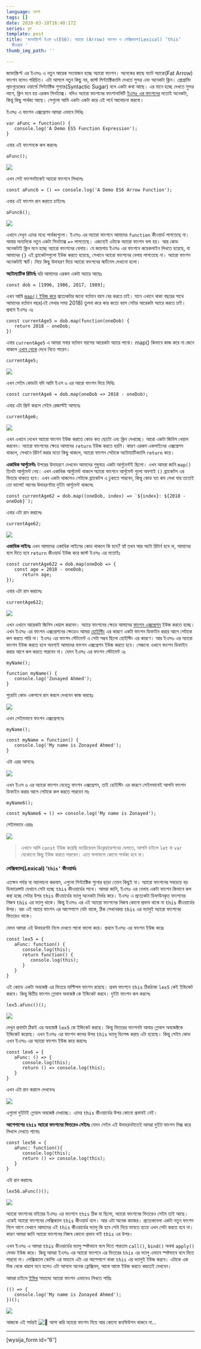 ```yaml
---
language: বাংলা
tags: []
date: 2020-03-10T16:40:17Z
series: ব্লগ
template: post
title: 'জাভাস্ক্রিপ্ট ইএস ৬(ES6): অ্যারো (Arrow) ফাংশন ও লেক্সিক্যাল(Lexical) ‘this’
  কীওয়ার্ড '
thumb_img_path: ''

---
```

জাভাস্ক্রিপ্ট এর ইএস৬ এ নতুন আরেক সংযোজন হচ্ছে অ্যারো ফাংশন। অনেকের কাছে ফ্যাট অ্যারো(Fat Arrow) ফাংশন বলেও পরিচিত। এটা আসলে নতুন কিছু নয়, জাস্ট সিন্ট্যাক্টিক্যালি দেখতে সুন্দর এবং অনেকটা ক্লিন। প্রোগ্রামিং ল্যাংগুয়েজের ওয়ার্ল্ডে সিন্ট্যাক্টিক শুগ্যার(Syntactic Sugar) বলে একটা কথা আছে। এর মানে হচ্ছে দেখতে সুন্দর লাগে, ক্লিন মনে হয় এরকম সিনট্যাক্স। যদিও অ্যারো ফাংশনের ফাংশানালিটি [ইএস৫ এর ফাংশনের](https://with.zonayed.me/%e0%a6%ac%e0%a7%8d%e0%a6%b2%e0%a6%97/%e0%a6%9c%e0%a6%be%e0%a6%ad%e0%a6%be%e0%a6%b8%e0%a7%8d%e0%a6%95%e0%a7%8d%e0%a6%b0%e0%a6%bf%e0%a6%aa%e0%a7%8d%e0%a6%9f%e0%a6%83-%e0%a6%ab%e0%a6%be%e0%a6%82%e0%a6%b6%e0%a6%a8-%e0%a6%a8%e0%a6%bf%e0%a7%9f/) মতোই অনেকটা, কিন্তু কিছু পার্থক্য আছে। সেগুলো আমি একটা একটা করে এই পর্বে আলোচনা করবো।

ইএস৫ এ ফাংশন এক্সপ্রেশন আমরা এভাবে লিখিঃ

    var aFunc = function() {
       console.log('A Demo ES5 Function Expression');
    }

এবার এই ফাংশনকে কল করলেঃ

    aFunc();

![](https://cdn-images-1.medium.com/max/800/1*Gur52SEDmEAOJELiS6W63w.png)

এখন সেই ফাংশনটাকেই অ্যারো ফাংশনে লিখলেঃ

    const aFunc6 = () => console.log('A Demo ES6 Arrow Function');

এবার এই ফাংশন রান করাতে চাইলেঃ

    aFunc6();

![](https://cdn-images-1.medium.com/max/800/1*-MWCIOSpC2uC4azsSrzgwQ.png)

এখানে দেখুন এদের মধ্যে পার্থক্যগুলো। ইএস৬ এর অ্যারো ফাংশনে আমাদের `function` কীওয়ার্ড লাগতেছে না। আবার অন্যদিকে নতুন একটা সিনট্যাক্স `=>` লাগতেছে। এজন্যেই এটাকে অ্যারো ফাংশন বলা হয়। আর কোড অনেকটাই ক্লিন মনে হচ্ছে অ্যারো ফাংশনের বেলায়। যে জায়গায় ইএস৫ এর ফাংশনে কয়েকলাইন লিখতে হয়েছে, বা আমাদের `{}` এই ব্র্যাকেটসগুলো ইউজ করতে হয়েছে, সেখানে অ্যারো ফাংশনের বেলায় লাগতেছে না। অ্যারো ফাংশন অনেকটাই স্মার্ট। নিচে কিছু উদাহরণ দিয়ে অ্যারো ফাংশনের স্মার্টনেস দেখানো হলো।

**অটোম্যাটিক রিটার্নঃ** ধরি আমাদের এরকম একটা অ্যারে আছেঃ

    const dob = [1996, 1986, 2017, 1989];

এখন আমি [`map()` ইউজ করে](https://with.zonayed.me/bn/%E0%A6%AC%E0%A7%8D%E0%A6%B2%E0%A6%97/%E0%A6%A8%E0%A6%BF%E0%A6%A4%E0%A7%8D%E0%A6%AF%E0%A6%A6%E0%A6%BF%E0%A6%A8%E0%A7%87%E0%A6%B0-%E0%A6%9C%E0%A6%BE%E0%A6%AD%E0%A6%BE%E0%A6%B8%E0%A7%8D%E0%A6%95%E0%A7%8D%E0%A6%B0%E0%A6%BF%E0%A6%AA-2/) প্রত্যেকটার জন্যে বর্তমান বয়স বের করতে চাই। মানে এখানে থাকা বছরের সাথে আমাদের বর্তমান বছর(এই লেখার সময় 2018) তুলনা করে কার কতো বয়স সেটার আরেকটা অ্যারে করতে চাই। প্রথমে ইএস৫ এঃ

    const currentAge5 = dob.map(function(oneDob) {  
       return 2018 - oneDob;
    })

এবার `currentAge5` এ আমরা সবার বর্তমান বয়সের আরেকটা অ্যারে পাবো। map() কিভাবে কাজ করে না জেনে থাকলে [এখান থেকে](https://with.zonayed.me/bn/%E0%A6%AC%E0%A7%8D%E0%A6%B2%E0%A6%97/%E0%A6%A8%E0%A6%BF%E0%A6%A4%E0%A7%8D%E0%A6%AF%E0%A6%A6%E0%A6%BF%E0%A6%A8%E0%A7%87%E0%A6%B0-%E0%A6%9C%E0%A6%BE%E0%A6%AD%E0%A6%BE%E0%A6%B8%E0%A7%8D%E0%A6%95%E0%A7%8D%E0%A6%B0%E0%A6%BF%E0%A6%AA-2/) দেখে নিতে পারেন।

    currentAge5;

![](https://cdn-images-1.medium.com/max/800/1*QUOgTgqvykx9APVbt0-L6g.png)

এখন সেইম কোডটা যদি আমি ইএস ৬ এর আরো ফাংশন দিয়ে লিখিঃ

    const currentAge6 = dob.map(oneDob => 2018 - oneDob);

এবার এটা প্রিন্ট করলে সেইম রেজাল্টই আসবেঃ

    currentAge6;

![](https://cdn-images-1.medium.com/max/800/1*9sSvRMEVGc6Sik9LCM76aQ.png)

এখন এখানে দেখেন অ্যারো ফাংশন ইউজ করাতে কোড কত ছোটো এবং ক্লিন দেখাচ্ছে। আরো একটা জিনিস খেয়াল করবেন। অ্যারো ফাংশনের ক্ষেত্রে আমাদের `return` ইউজ করতে হয়নি। কারণ এরকম একলাইনের এক্সপ্রেশন থাকলে, সেখানে রিটার্ণ করার মতো কিছু থাকলে, অ্যারো ফাংশন সেটাকে অটোম্যাটিক্যালি `return` করে।

**একাধিক আর্গুমেন্টঃ** উপরের উদাহরণে দেখবেন আমাদের শুধুমাত্র একটা আর্গুমেন্টই ছিলো। এখন আমরা জানি `map()` তিনটা আর্গুমেন্ট নেয়। এখন একাধিক আর্গুমেন্ট থাকলে অ্যারো ফাংশনে আর্গুমেন্ট গুলো অবশ্যই `()` ব্র্যাকেটস এর ভিতরে থাকতে হবে। এখন একটা থাকলেও সেটাকে ব্র্যাকেটস এ ঢুকাতে পারবেন, কিন্তু কোড যত কম লেখা যায় ততোই তো ভালো! আগের উদাহরণটায় দুইটা আর্গুমেন্ট থাকলেঃ

    const currentAge62 = dob.map((oneDob, index) => `${index}: ${2018 - oneDob}`);

এবার এটা রান করালেঃ

    currentAge62;

![](https://cdn-images-1.medium.com/max/800/1*0bmo9rF_AfDKBIRyvALE5Q.png)

**একাধিক লাইনঃ** এখন আমাদের একাধিক লাইনের কোড থাকলে কি হবে? হ্যাঁ তখন আর অটো রিটার্ন হবে না, আমাদের বলে দিতে হবে `return` কীওয়ার্ড ইউজ করে জাস্ট ইএস৫ এর মতোইঃ

    const currentAge622 = dob.map(oneDob => {
       const age = 2018 - oneDob;
          return age;
    });

এবার এটা রান করালেঃ

    currentAge622;

![](https://cdn-images-1.medium.com/max/800/1*mPhviavifEkyQg1HmHJAEQ.png)

এখন এখানে আরেকটা জিনিস খেয়াল করবেন। অ্যারে ফাংশনের ক্ষেত্রে আমাদের [ফাংশন এক্সপ্রেশন](https://with.zonayed.me/%e0%a6%ac%e0%a7%8d%e0%a6%b2%e0%a6%97/%e0%a6%9c%e0%a6%be%e0%a6%ad%e0%a6%be%e0%a6%b8%e0%a7%8d%e0%a6%95%e0%a7%8d%e0%a6%b0%e0%a6%bf%e0%a6%aa%e0%a7%8d%e0%a6%9f%e0%a6%83-%e0%a6%b8%e0%a7%8d%e0%a6%9f%e0%a7%8d%e0%a6%af%e0%a6%be%e0%a6%9f%e0%a6%ae/) ইউজ করতে হচ্ছে। এখন ইএস৫ এর ফাংশন এক্সপ্রেশনের ক্ষেত্রেও আমরা [হোইস্টিং](https://js.zonayed.me/js-basic/290) এর কারণে একটা ফাংশন ডিফাইন করার আগে সেটাকে কল করতে পারি না। ইএস৫ এর ফাংশন স্টেটমেন্ট এ সেটা সম্ভব ছিলো হোইস্টিং এর কারণে। আর ইএস৬ এর অ্যারো ফাংশন ইউজ করতে হলে অবশ্যই আমাদের ফাংশন এক্সপ্রেশন ইউজ করতে হবে। সেজন্যে এখানে ফাংশন ডিফাইন করার আগে কল করতে পারবেন না। যেমন ইএস৫ এর ফাংশন স্টেটমেন্ট এঃ

    myName();

    function myName() {
       console.log('Zonayed Ahmed');
    }

পুরোটা কোড একসাথে রান করলে দেখবেন কাজ করছেঃ

![](https://cdn-images-1.medium.com/max/800/1*z65iKFaz5tl5zHjHmQ0_2w.png)

এখন সেইমভাবে ফাংশন এক্সপ্রেশনেঃ

    myName();

    const myName = function() {
       console.log('My name is Zonayed Ahmed');
    }

এটা এরর আসবেঃ

![](https://cdn-images-1.medium.com/max/800/1*P1nhzw3XJKl3np-FwNSawA.png)

এখন ইএস ৬ এর অ্যারো ফাংশন যেহেতু ফাংশন এক্সপ্রেশন, তাই হোইস্টিং এর কারণে সেইমভাবেই আপনি ফাংশন ডিফাইন করার আগে সেটাকে কল করতে পারবেন নাঃ

    myName6();

    const myName6 = () => console.log('My name is Zonayed');

সেইমভাবে এররঃ

![](https://cdn-images-1.medium.com/max/800/1*ettA8dKt-ukQbaxU7t9WuQ.png)

> এখানে আমি `const` ইউজ করেছি ভ্যারিয়েবল ডিক্লেয়ারেশনের বেলাতে, আপনি চাইলে `let` বা `var` যেকোনো কিছু ইউজ করতে পারবেন। এতে ফলাফলে কোনো পার্থক্য হবে না।

#### লেক্সিক্যাল(Lexical) ‘`this’` কীওয়ার্ডঃ

এতক্ষন পর্যন্ত যা আলোচনা করলাম, এগুলো সিন্ট্যাক্টিক শ্যুগার ছাড়া তেমন কিছুই না। অ্যারো ফাংশনের সবচেয়ে বড় ডিফারেন্সটা যেখানে সেটা হচ্ছে `this` কীওয়ার্ডের সাথে। আমরা জানি, ইএস৫ এর বেলায় একটা ফাংশন কিভাবে কল করা হচ্ছে সেটার উপর `this` কীওয়ার্ডের ভ্যালু অনেকটা নির্ভর করে। ইএস৫ এ প্রত্যেকটা ডিফাউনকৃত ফাংশনের নিজস্ব `this` এর ভ্যালু থাকে। কিন্তু ইএস৬ এর এই অ্যারো ফাংশনের নিজস্ব কোনো প্রভাব থাকে না `this` কীওয়ার্ডের উপর। বরং এই অ্যারে ফাংশন এর আশেপাশে যেটা থাকে, ঠিক সেখানকার `this` এর ভ্যালুই অ্যারো ফাংশনের ভিতরেও থাকে।

যেমন আমরা এই উদাহরণটা নিলে দেখতে পাবো ভালো করে। প্রথমে ইএস৫ এর ফাংশন ইউজ করেঃ

    const lex5 = {
       aFunc: function() {
          console.log(this);
          return function() {
             console.log(this);
          }
       }
    }

এই কোডে একটা অবজেক্ট এর ভিতরে মাল্টিপল ফাংশন রয়েছে। প্রথম ফাংশনে `this` ঠিকঠাকা `lex5` কেই ইন্ডিকেট করবে। কিন্তু দ্বিতীয় ফাংশন গ্লোবাল অবজেক্ট কে ইন্ডিকেট করবে। দুইটা ফাংশন কল করলেঃ

    lex5.aFunc()();

![](https://cdn-images-1.medium.com/max/800/1*CD5Od5c7TOzNS0zRD_Bfyw.png)

দেখুন প্রথমটা ঠিকই এর অবজেক্ট `lex5` কে ইন্ডিকেট করছে। কিন্তু ভিতরের ফাংশনটা আবার গ্লোবাল অবজেক্টকে ইন্ডিকেট করেছে। এখন ইএস৫ এর ফাংশন কলের উপর `this` ভ্যালু ডিপেন্ড করায় এটা হয়েছে। কিন্তু সেইম কোড এখন ইএস৬ এর অ্যারো ফাংশন ইউজ করে করলেঃ

    const lex6 = {
       aFunc: () => {
          console.log(this);
          return () => console.log(this);
       }
    }

এখন এটা রান করালে দেখবেনঃ

![](https://cdn-images-1.medium.com/max/800/1*NXR08gPCuKgvEJxR4jzbwQ.png)

এগুলো দুইটাই গ্লোবাল অবজেক্ট দেখাচ্ছে। এদের `this` কীওয়ার্ডের উপর কোনো প্রভাবই নেই।

**আশেপাশের `this` অ্যারো ফাংশনের ভিতরেও সেইমঃ** যেমন সেইম এই উদাহরনটাতেই আমরা দুইটা ফাংশন মিক্স করে লিখলে দেখতে পাবোঃ

    const lex56 = {
       aFunc: function(){
          console.log(this);
          return () => console.log(this);
       }
    }

এটা রান করালেঃ

    lex56.aFunc()();

![](https://cdn-images-1.medium.com/max/800/1*b0X7YHxJG6xIRuPsB-h5lQ.png)

অ্যারো ফাংশনের বাইরের ইএস৫ এর ফাংশনে `this` ঠিক যা ছিলো, অ্যারো ফাংশনের ভিতরেও সেইম তাই আছে। একেই অ্যারো ফাংশনের লেক্সিক্যাল `this` কীওয়ার্ড বলে। আর এটা অনেক কাজের। প্রত্যেকবেলা একটা নতুন ফাংশন নিলে আগে যেখানে আমাদের এই `this` কীওয়ার্ডের ভ্যালু কি হবে সেটা নিয়ে ভাবতে হতো এখন সেটা করতে হবে না। কারণ আমরা জানি অ্যারো ফাংশনের নিজস্ব কোনো প্রভাব নাই `this` এর উপর।

এখন ইএস৫ এ আমরা `this` কীওয়ার্ডের ভ্যালু স্পষ্টভাবে বলে দিতে পারতাম `call()`, `bind()` অথবা `apply()` মেথড ইউজ করে। কিন্তু আমরা ইএস৬ এর অ্যারো ফাংশনে এর ভিতরের `this` এর ভ্যালু এভাবে স্পষ্টভাবে বলে দিতে পারবো না। লেক্সিক্যাল স্কোপিং এর মাধ্যমে এটা এর আশেপাশে থাকা `this` এর ভ্যালুই ইউজ করবে। এটাকে এক দিক থেকে খারাপ মনে হলেও এটা আসলে অনেক ফ্লেক্সিবল, আস্তে আস্তে ইউজ করতে করতেই দেখবেন।

আমরা চাইলে [ইফির](https://with.zonayed.me/%e0%a6%95%e0%a6%ae%e0%a7%8d%e0%a6%aa%e0%a6%bf%e0%a6%89%e0%a6%9f%e0%a6%be%e0%a6%b0-%e0%a6%b8%e0%a6%be%e0%a6%87%e0%a6%a8%e0%a7%8d%e0%a6%b8/%e0%a6%9c%e0%a6%be%e0%a6%ad%e0%a6%be%e0%a6%b8%e0%a7%8d%e0%a6%95%e0%a7%8d%e0%a6%b0%e0%a6%bf%e0%a6%aa%e0%a7%8d%e0%a6%9f%e0%a6%83-%e0%a6%87%e0%a6%ab%e0%a6%bf-immediately-invoked-function-expressions-ii/) সাহায্যে অ্যারো ফাংশন এভাবেও লিখতে পারিঃ

    (() => {
       console.log('My name is Zonayed Ahmed');
    })();

![](https://cdn-images-1.medium.com/max/800/1*caTkKZmKzc8s_1MgqwsJDQ.png)

আজকে এই পর্যন্তই ![🙂](https://s.w.org/images/core/emoji/12.0.0-1/svg/1f642.svg) আশা করি অ্যারো ফাংশন নিয়ে আর কোনো কনফিউশন থাকবে না…

***

\[wysija_form id=”6″\]